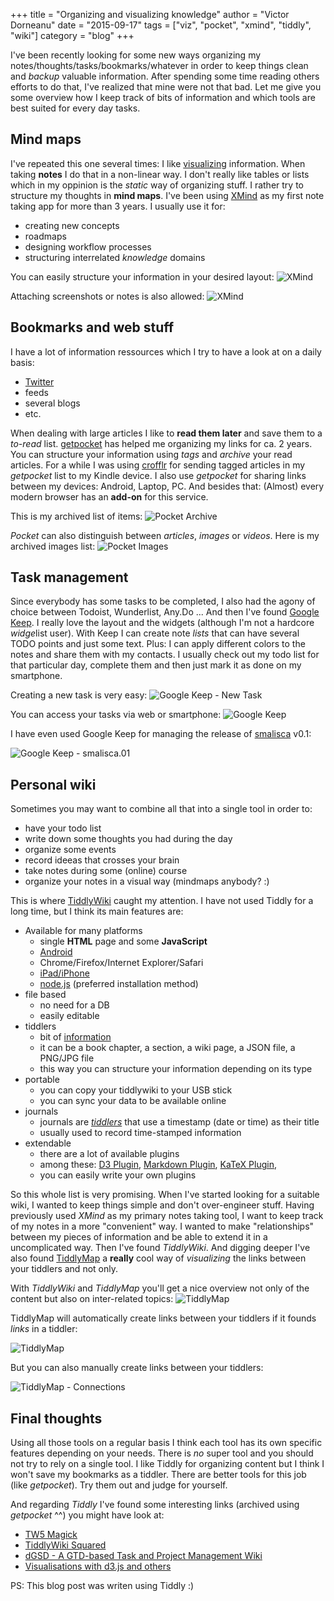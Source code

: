 +++
title = "Organizing and visualizing knowledge"
author = "Victor Dorneanu"
date = "2015-09-17"
tags = ["viz", "pocket", "xmind", "tiddly", "wiki"]
category = "blog"
+++

I've been recently looking for some new ways organizing my notes/thoughts/tasks/bookmarks/whatever in order to keep things clean and *backup* valuable information. After spending some time reading others efforts to do that, I've realized that mine were not that bad. Let me give you some overview how I keep track of bits of information and which tools are best suited for every day tasks.

## Mind maps

I've repeated this one several times: I like [visualizing](http://blog.dornea.nu/tag/viz/) information. When taking **notes** I do that in a non-linear way. I don't really like tables or lists which in my oppinion is the *static* way of organizing stuff. I rather try to structure my thoughts in **mind maps**. 
I've been using [XMind](https://www.xmind.net) as my first note taking app for more than 3 years. I usually use it for:

* creating new concepts
* roadmaps
* designing workflow processes
* structuring interrelated *knowledge* domains

You can easily structure your information in your desired layout:
![XMind](http://dl.dornea.nu/img/2015/organize/73b67a8fe370adae481d579462ed3bae.png "XMind")

Attaching screenshots or notes is also allowed:
![XMind](http://dl.dornea.nu/img/2015/organize/1d6e071a80a321d3b9c37a59e7bfc17d.png "XMind")

## Bookmarks and web stuff

I have a lot of information ressources which I try to have a look at on a daily basis:

* [Twitter](https://twitter.com/victordorneanu)
* feeds
* several blogs
* etc.

When dealing with large articles I like to **read them later** and save them to a *to-read* list. [getpocket](https://getpocket.com) has helped me organizing my links for ca. 2 years. You can structure your information using *tags* and *archive* your read articles. For a while I was using [crofflr](http://www.crofflr.com) for sending tagged articles in my *getpocket* list to my Kindle device. I also use *getpocket* for sharing links between my devices: Android, Laptop, PC. And besides that: (Almost) every modern browser has an **add-on** for this service.

This is my archived list of items:
![Pocket Archive](http://dl.dornea.nu/img/2015/organize/6da00f35bac361f6fd89c4c4c0ec2752.png "Pocket Archive")

*Pocket* can also distinguish between *articles*, *images* or *videos*. Here is my archived images list:
![Pocket Images](http://dl.dornea.nu/img/2015/organize/a06a9acf53d24268e86b39d9be193aa3.png "Pocket Images")


## Task management

Since everybody has some tasks to be completed, I also had the agony of choice between Todoist, Wunderlist, Any.Do ... And then I've found [Google Keep](httphttps://play.google.com/store/apps/details?id=de.mgsimon.android.andtidwiki://www.google.com/keep/). I really love the layout and the widgets (although I'm not a hardcore *widge*list user). With Keep I can create note *lists* that can have several TODO points and just some text. Plus: I can apply different colors to the notes and share them with my contacts. I usually check out my todo list for that particular day, complete them and then just mark it as done on my smartphone.

Creating a new task is very easy:
![Google Keep - New Task](http://dl.dornea.nu/img/2015/organize/e9dda9fb2b5fcbbcac6b16b89859505d.png "Google Keep - New Task")

You can access your tasks via web or smartphone:
![Google Keep](http://dl.dornea.nu/img/2015/organize/31aff37cabaa520c2b54518b17e84beb.png "Google Keep")

I have even used Google Keep for managing the release of [smalisca](https://github.com/dorneanu/smalisca) v0.1:

![Google Keep - smalisca.01](http://dl.dornea.nu/img/2015/organize/9274a2db057ad874a0a462f65994f63d.png "Google Keep - smalisca 0.1")

## Personal wiki

Sometimes you may want to combine all that into a single tool in order to:

* have your todo list
* write down some thoughts you had during the day
* organize some events
* record ideeas that crosses your brain
* take notes during some (online) course
* organize your notes in a visual way (mindmaps anybody? :)

This is where [TiddlyWiki](http://tiddlywiki.com) caught my attention. I have not used Tiddly for a long time, but I think its main features are:

* Available for many platforms
    * single **HTML** page and some **JavaScript**
    * [Android](https://play.google.com/store/apps/details?id=de.mgsimon.android.andtidwiki)
    * Chrome/Firefox/Internet Explorer/Safari
    * [iPad/iPhone](https://itunes.apple.com/gb/app/twedit/id409607956?mt=8)
    * [node.js](http://tiddlywiki.com/#Node.js) (preferred installation method)
* file based
    * no need for a DB 
    * easily editable 
* tiddlers
    * bit of [information](http://tiddlywiki.com/static/ContentType.html) 
    * it can be a book chapter, a section, a wiki page, a JSON file, a PNG/JPG file
    *  this way you can structure your information depending on its type
* portable
    * you can copy your tiddlywiki to your USB stick
    * you can sync your data to be available online
* journals
    * journals are [*tiddlers*](http://tiddlywiki.com/static/Creating%2520journal%2520tiddlers.html) that use a timestamp (date or time) as their title
    * usually used to record time-stamped information 
* extendable 
    * there are a lot of available plugins
    * among these: [D3 Plugin](http://tiddlywiki.com/#D3%20Plugin), [Markdown Plugin](http://tiddlywiki.com/#Markdown%20Plugin), [KaTeX Plugin](http://tiddlywiki.com/#KaTeX%20Plugin), 
    * you can easily write your own plugins

So this whole list is very promising. When I've started looking for a suitable wiki, I wanted to keep things simple and don't over-engineer stuff. Having previously used *XMind* as my primary notes taking tool, I want to keep track of my notes in a more "convenient" way. I wanted to make "relationships" between my pieces of information and be able to extend it in a uncomplicated way. Then I've found *TiddlyWiki*. And digging deeper I've also found [TiddlyMap](http://tiddlymap.org) a **really** cool way of *visualizing* the links between your tiddlers and not only. 

With *TiddlyWiki* and *TiddlyMap* you'll get a nice overview not only of the content but also on inter-related topics:
![TiddlyMap](http://dl.dornea.nu/img/2015/organize/5696b3eb316fac6e2b7460183a6dd97a.png "TiddlyMap")

TiddlyMap will automatically create links between your tiddlers if it founds *links* in a tiddler:

![TiddlyMap](http://dl.dornea.nu/img/2015/organize/d9d7dd9bfad825475373bc6ebc3281b7.png "Tiddly Map - Connections between interrelated tiddlers")

But you can also manually create links between your tiddlers: 

![TiddlyMap - Connections](http://dl.dornea.nu/img/2015/organize/50359ca7124ff81f7fa5b8b1553dd517.png "TiddlyMap - Connections")

## Final thoughts

Using all those tools on a regular basis I think each tool has its own specific features depending on your needs. There is *no* super tool and you should not try to rely on a single tool. I like Tiddly for organizing content but I think I won't save my bookmarks as a tiddler. There are better tools for this job (like *getpocket*). Try them out and judge for yourself. 

And regarding *Tiddly* I've found some interesting links (archived using *getpocket* ^^) you might have look at:

* [TW5 Magick](http://tw5magick.tiddlyspot.com)
* [TiddlyWiki Squared](http://iani.github.io/tw5square/)
* [dGSD - A GTD-based Task and Project Management Wiki](http://thinkcreatesolve.biz/dGSD.html)
* [Visualisations with d3.js and others](http://d3tw.tiddlyspot.com) 

PS: This blog post was writen using Tiddly :) 


